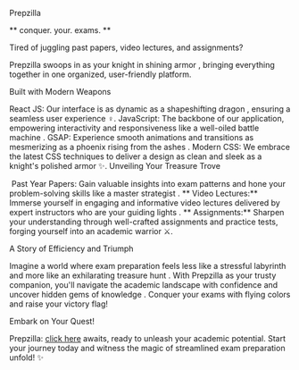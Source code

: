 Prepzilla

** conquer. your. exams. **

Tired of juggling past papers, video lectures, and assignments?

Prepzilla swoops in as your knight in shining armor ️, bringing everything together in one organized, user-friendly platform.

Built with Modern Weapons

React JS: Our interface is as dynamic as a shapeshifting dragon , ensuring a seamless user experience ‍♀️.
JavaScript: The backbone of our application, empowering interactivity and responsiveness like a well-oiled battle machine .
GSAP: Experience smooth animations and transitions as mesmerizing as a phoenix rising from the ashes .
Modern CSS: We embrace the latest CSS techniques to deliver a design as clean and sleek as a knight's polished armor ✨.
Unveiling Your Treasure Trove

️ Past Year Papers: Gain valuable insights into exam patterns and hone your problem-solving skills like a master strategist .
** Video Lectures:** Immerse yourself in engaging and informative video lectures delivered by expert instructors who are your guiding lights .
** Assignments:** Sharpen your understanding through well-crafted assignments and practice tests, forging yourself into an academic warrior ⚔️.

A Story of Efficiency and Triumph

Imagine a world where exam preparation feels less like a stressful labyrinth  and more like an exhilarating treasure hunt ️. With Prepzilla as your trusty companion, you'll navigate the academic landscape with confidence and uncover hidden gems of knowledge . Conquer your exams with flying colors and raise your victory flag!

Embark on Your Quest!

Prepzilla: [click here](https://prepzilla.vercel.app/) awaits, ready to unleash your academic potential. Start your journey today and witness the magic of streamlined exam preparation unfold! ✨
